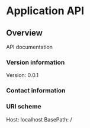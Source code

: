 # Application API

## Overview
API documentation

### Version information
Version: 0.0.1

### Contact information

### URI scheme
Host: localhost
BasePath: /

